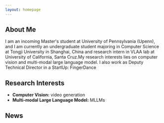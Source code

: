 ```yaml
---
layout: homepage
---
```


## About Me

I am an incoming Master's student at University of Pennsylvania (Upenn), and I am currently an undergraduate student majoring in Computer Science at Tongji University in Shanghai, China and research intern in VLAA lab at University of California, Santa Cruz.My research interests lies on computer vision and multi-modal large language model. I also work as Deputy Technical Director in a StartUp: FingerDance

## Research Interests

- **Computer Vision:** video generation
- **Multi-modal Large Language Model:** MLLMs

## News

<!-- - **[Feb. 2020]** Our paper about incremental learning is accepted to CVPR 2020.
- **[Feb. 2020]** We will host the ACM Multimedia Asia 2020 conference in Singapore!
- **[Sept. 2019]** Our paper about few-shot learning is accepted to NeurIPS 2019.
- **[Mar. 2019]** Our paper about few-shot learning is accepted to CVPR 2019. -->
<!-- 
{% include_relative _includes/publications.md %}

{% include_relative _includes/services.md %} -->

